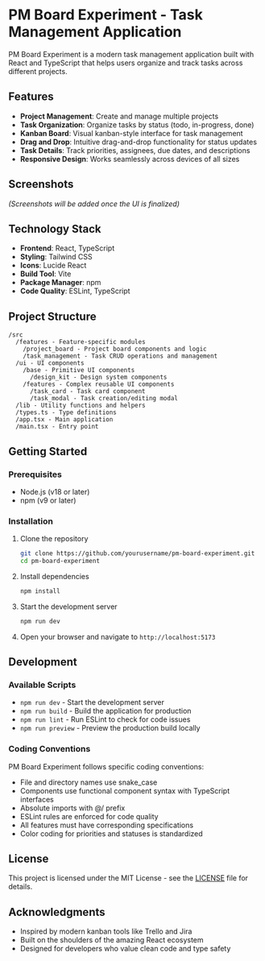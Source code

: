# PM Board Experiment - Task Management Application

PM Board Experiment is a modern task management application built with React and TypeScript that helps users organize and track tasks across different projects.

## Features

- **Project Management**: Create and manage multiple projects
- **Task Organization**: Organize tasks by status (todo, in-progress, done)
- **Kanban Board**: Visual kanban-style interface for task management
- **Drag and Drop**: Intuitive drag-and-drop functionality for status updates
- **Task Details**: Track priorities, assignees, due dates, and descriptions
- **Responsive Design**: Works seamlessly across devices of all sizes

## Screenshots

*(Screenshots will be added once the UI is finalized)*

## Technology Stack

- **Frontend**: React, TypeScript
- **Styling**: Tailwind CSS
- **Icons**: Lucide React
- **Build Tool**: Vite
- **Package Manager**: npm
- **Code Quality**: ESLint, TypeScript

## Project Structure

```
/src
  /features - Feature-specific modules
    /project_board - Project board components and logic
    /task_management - Task CRUD operations and management
  /ui - UI components
    /base - Primitive UI components
      /design_kit - Design system components
    /features - Complex reusable UI components
      /task_card - Task card component
      /task_modal - Task creation/editing modal
  /lib - Utility functions and helpers
  /types.ts - Type definitions
  /app.tsx - Main application
  /main.tsx - Entry point
```

## Getting Started

### Prerequisites

- Node.js (v18 or later)
- npm (v9 or later)

### Installation

1. Clone the repository
   ```bash
   git clone https://github.com/yourusername/pm-board-experiment.git
   cd pm-board-experiment
   ```

2. Install dependencies
   ```bash
   npm install
   ```

3. Start the development server
   ```bash
   npm run dev
   ```

4. Open your browser and navigate to `http://localhost:5173`

## Development

### Available Scripts

- `npm run dev` - Start the development server
- `npm run build` - Build the application for production
- `npm run lint` - Run ESLint to check for code issues
- `npm run preview` - Preview the production build locally

### Coding Conventions

PM Board Experiment follows specific coding conventions:

- File and directory names use snake_case
- Components use functional component syntax with TypeScript interfaces
- Absolute imports with @/ prefix
- ESLint rules are enforced for code quality
- All features must have corresponding specifications
- Color coding for priorities and statuses is standardized

## License

This project is licensed under the MIT License - see the [LICENSE](LICENSE) file for details.

## Acknowledgments

- Inspired by modern kanban tools like Trello and Jira
- Built on the shoulders of the amazing React ecosystem
- Designed for developers who value clean code and type safety
